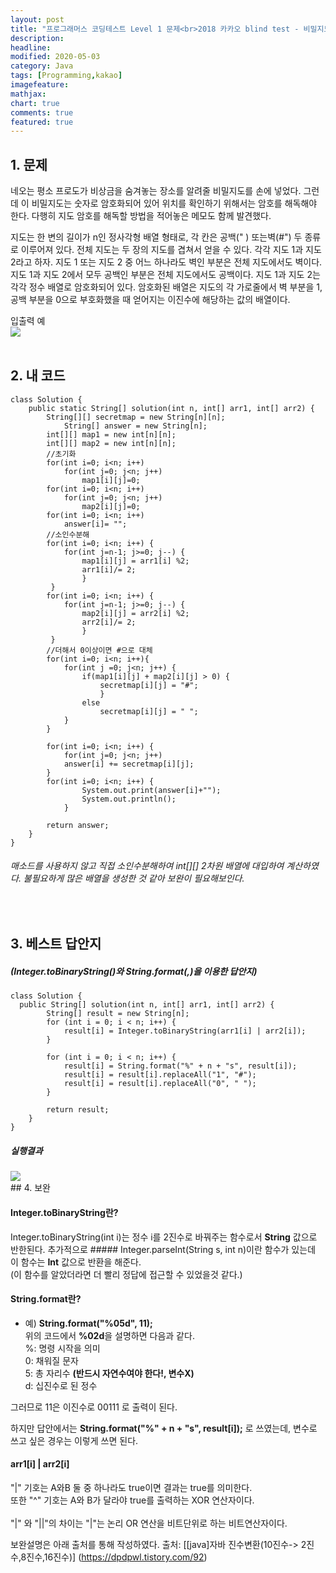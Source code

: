 ```yaml
---
layout: post
title: "프로그래머스 코딩테스트 Level 1 문제<br>2018 카카오 blind test - 비밀지도"     
description: 
headline:
modified: 2020-05-03
category: Java
tags: [Programming,kakao]
imagefeature:
mathjax:
chart: true
comments: true
featured: true
---
```



## 1. 문제

네오는 평소 프로도가 비상금을 숨겨놓는 장소를 알려줄 비밀지도를 손에 넣었다. 그런데 이 비밀지도는 숫자로 암호화되어 있어 위치를 확인하기 위해서는 암호를 해독해야 한다. 다행히 지도 암호를 해독할 방법을 적어놓은 메모도 함께 발견했다.

지도는 한 변의 길이가 n인 정사각형 배열 형태로, 각 칸은 공백(" ) 또는벽(#") 두 종류로 이루어져 있다.
전체 지도는 두 장의 지도를 겹쳐서 얻을 수 있다. 각각 지도 1과 지도 2라고 하자. 지도 1 또는 지도 2 중 어느 하나라도 벽인 부분은 전체 지도에서도 벽이다. 지도 1과 지도 2에서 모두 공백인 부분은 전체 지도에서도 공백이다.
지도 1과 지도 2는 각각 정수 배열로 암호화되어 있다.
암호화된 배열은 지도의 각 가로줄에서 벽 부분을 1, 공백 부분을 0으로 부호화했을 때 얻어지는 이진수에 해당하는 값의 배열이다.   

입출력 예<br>
<img src="{{ site.url }}/images/kakaosecret.jpg">  
<br>

## 2. 내 코드 

```
class Solution {
	public static String[] solution(int n, int[] arr1, int[] arr2) {
        String[][] secretmap = new String[n][n];
		    String[] answer = new String[n];
        int[][] map1 = new int[n][n];
        int[][] map2 = new int[n][n]; 
        //초기화
        for(int i=0; i<n; i++) 
        	for(int j=0; j<n; j++)
        		map1[i][j]=0;
        for(int i=0; i<n; i++) 
        	for(int j=0; j<n; j++)
        		map2[i][j]=0;
        for(int i=0; i<n; i++) 
        	answer[i]= "";
        //소인수분해
        for(int i=0; i<n; i++) {
        	for(int j=n-1; j>=0; j--) {
        		map1[i][j] = arr1[i] %2;
        		arr1[i]/= 2;
        		}
         }
        for(int i=0; i<n; i++) {
        	for(int j=n-1; j>=0; j--) {
        		map2[i][j] = arr2[i] %2;
        		arr2[i]/= 2;
        		}
         }
        //더해서 0이상이면 #으로 대체
        for(int i=0; i<n; i++){
        	for(int j =0; j<n; j++) {
        		if(map1[i][j] + map2[i][j] > 0) {
        			secretmap[i][j] = "#";
        			}
        		else
        			secretmap[i][j] = " ";
        	}
        }

        for(int i=0; i<n; i++) {
        	for(int j=0; j<n; j++)
        	answer[i] += secretmap[i][j];
        }
        for(int i=0; i<n; i++) {
        		System.out.print(answer[i]+"");
        		System.out.println();
        	}
        
        return answer;
    }
}
```
  
###### 매소드를 사용하지 않고 직접 소인수분해하여 int[][] 2차원 배열에 대입하여 계산하였다. 불필요하게 많은 배열을 생성한 것 같아 보완이 필요해보인다.    

<br>
  
## 3. 베스트 답안지

##### (Integer.toBinaryString()와 String.format(,)을 이용한  답안지)

```
class Solution {
  public String[] solution(int n, int[] arr1, int[] arr2) {
        String[] result = new String[n];
        for (int i = 0; i < n; i++) {
            result[i] = Integer.toBinaryString(arr1[i] | arr2[i]);
        }

        for (int i = 0; i < n; i++) {
            result[i] = String.format("%" + n + "s", result[i]);
            result[i] = result[i].replaceAll("1", "#");
            result[i] = result[i].replaceAll("0", " ");
        }

        return result;
    }
}
```

##### 실행결과<br>
<img src="{{ site.url }}/images/secretmapresult.jpg">  

<br>
## 4. 보완   

#### Integer.toBinaryString란?   

Integer.toBinaryString(int i)는 정수 i를 2진수로 바꿔주는 함수로서 **String** 값으로 반한된다. 
추가적으로 ##### Integer.parseInt(String s, int n)이란 함수가 있는데 이 함수는 **Int** 값으로 반환을 해준다.   
(이 함수를 알았더라면 더 빨리 정답에 접근할 수 있었을것 같다.)  

#### String.format란?   

- 예) **String.format("%05d", 11);**      
위의 코드에서 **%02d**을 설명하면 다음과 같다.   
%: 명령 시작을 의미   
0: 채워질 문자   
5: 총 자리수 **(반드시 자연수여야 한다!, 변수X)**   
d: 십진수로 된 정수   

그러므로 11은 이진수로 00111 로 출력이 된다.   

하지만 답안에서는 **String.format("%" + n + "s", result[i]);** 로 쓰였는데, 변수로 쓰고 싶은 경우는 이렇게 쓰면 된다.   


#### arr1[i] | arr2[i]
"|" 기호는 A와B 둘 중 하나라도 true이면 결과는 true를 의미한다.  
또한 "^" 기호는 A와 B가 달라야 true를 출력하는 XOR 연산자이다.<br>   
"|" 와 "||"의 차이는 "|"는 논리 OR 연산을 비트단위로 하는 비트연산자이다.  

보완설명은 아래 출처를 통해 작성하였다.
출처: [[java]자바 진수변환(10진수-> 2진수,8진수,16진수)] (https://dpdpwl.tistory.com/92)     
